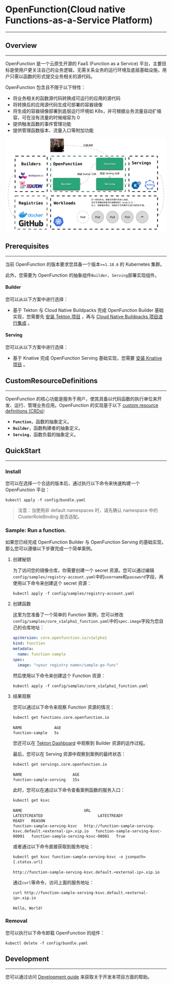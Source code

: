 # OpenFunction(Cloud native Functions-as-a-Service Platform)

---

## Overview

----

OpenFunction 是一个云原生开源的 FaaS (Function as a Service) 平台，主要目标是使用户更关注自己的业务逻辑，无需关系业务的运行环境及底层基础设施，用户只需以函数的形式提交业务相关的源代码。

OpenFunction 包含且不限于以下特性：

- 将业务相关的函数源代码转换成可运行的应用的源代码
- 将转换后的应用源代码生成可部署的容器镜像
- 将生成的容器镜像部署到底层运行环境如 K8s，并可根据业务流量自动扩缩容，可在没有流量的时候缩容为 0
- 提供触发函数的事件管理功能
- 提供管理函数版本、流量入口等附加功能

![](docs/images/OpenFunction-architecture.jpg)

## Prerequisites

---

当前 OpenFunction 的版本要求您具备一个版本```>=1.18.6``` 的 Kubernetes 集群。

此外，您需要为 OpenFunction 的抽象组件```Builder```、```Serving```部署实现组件。

#### Builder

您可以从以下方案中进行选择：

- 基于 Tekton 与 Cloud Native Buildpacks 完成 OpenFunction Builder 基础实现，您需要先 [安装 Tekton 项目](https://tekton.dev/docs/getting-started/#installation) ，再与 [Cloud Native Buildpacks 项目进行集成](https://buildpacks.io/docs/tools/tekton/) 。

#### Serving

您可以从以下方案中进行选择：

- 基于 Knative 完成 OpenFunction Serving 基础实现，您需要 [安装 Knative 项目](https://knative.dev/docs/install/) 。

## CustomResourceDefinitions

---

OpenFunction 的核心功能是服务于用户，使其具备以代码函数的执行单位来开发、运行、管理业务应用。OpenFunction 的实现基于以下 [custom resource definitions (CRDs)](https://kubernetes.io/docs/tasks/access-kubernetes-api/extend-api-custom-resource-definitions/):

- **```Function```**，函数的抽象定义。
- **```Builder```**，函数构建者的抽象定义。
- **```Serving```**，函数负载的抽象定义。

## QuickStart

---

### Install

您可以在选择一个合适的版本后，通过执行以下命令来快速构建一个 OpenFunction 平台：

```shell
kubectl apply -f config/bundle.yaml
```

> 注意：当使用非 default namespaces 时，请先确认 namespace 中的 ClusterRoleBinding 是否适配。

### Sample: Run a function.

如果您已经完成 OpenFunction Builder 与 OpenFunction Serving 的基础实现，那么您可以遵循以下步骤完成一个简单案例。

1. 创建秘钥

   为了访问您的镜像仓库，你需要创建一个 secret 资源。您可以通过编辑```config/samples/registry-account.yaml```中的```username```和```password```字段，再使用以下命令来创建这个 secret 资源：

   ```shell
   kubectl apply -f config/samples/registry-account.yaml
   ```

2. 创建函数

   这里为您准备了一个简单的 Function 案例，您可以修改```config/samples/core_v1alpha1_function.yaml```中的```spec.image```字段为您自己的仓库地址：

   ```yaml
   apiVersion: core.openfunction.io/v1alpha1
   kind: Function
   metadata:
     name: function-sample
   spec:
     image: "<your registry name>/sample-go-func"
   ```

   然后使用以下命令来创建这个 Function 资源：

   ```shell
   kubectl apply -f config/samples/core_v1alpha1_function.yaml
   ```

3. 结果观察

   您可以通过以下命令来观察 Function 资源的情况：

   ```shell
   kubectl get functions.core.openfunction.io
   
   NAME              AGE
   function-sample   5s
   ```

   您还可以在 [Tekton Dashboard](https://tekton.dev/docs/dashboard/) 中观察到 Builder 资源的运作过程。

   最后，您可以在 Serving 资源中观察到案例的最终状态：

   ```shell
   kubectl get servings.core.openfunction.io
   
   NAME                      AGE
   function-sample-serving   15s
   ```

   此时，您可以在通过以下命令查看案例函数的服务入口：

   ```shell
   kubectl get ksvc
   
   NAME                           URL                                                                 LATESTCREATED                        LATESTREADY                          READY   REASON
   function-sample-serving-ksvc   http://function-sample-serving-ksvc.default.<external-ip>.xip.io   function-sample-serving-ksvc-00001   function-sample-serving-ksvc-00001   True
   ```

   或者通过以下命令直接获取到服务地址：

   ```shell
   kubectl get ksvc function-sample-serving-ksvc -o jsonpath={.status.url}
   
   http://function-sample-serving-ksvc.default.<external-ip>.xip.io
   ```

   通过```curl```等命令，访问上面的服务地址：

   ```shell
   curl http://function-sample-serving-ksvc.default.<external-ip>.xip.io
   
   Hello, World!
   ```

### Removal

您可以执行以下命令卸载 OpenFunction 的组件：

```shell
kubectl delete -f config/bundle.yaml
```

## Development

---

您可以通过访问 [Development guide](docs/development/README.md) 来获取关于开发本项目方面的帮助。